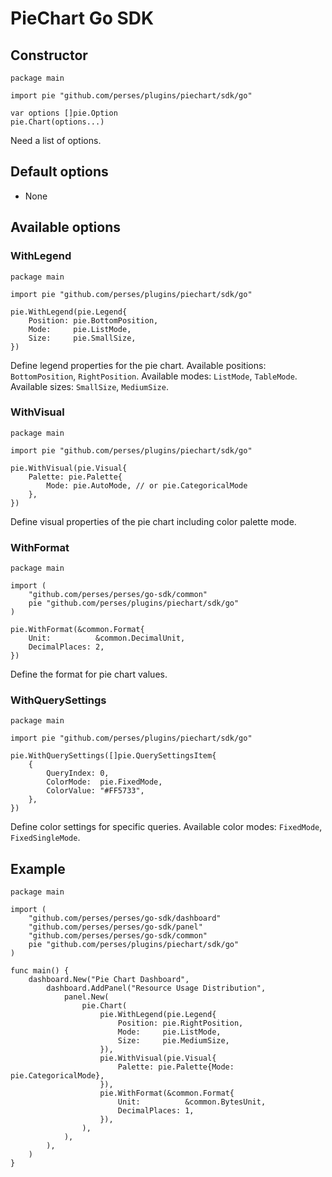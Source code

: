 # PieChart Go SDK

## Constructor

```golang
package main

import pie "github.com/perses/plugins/piechart/sdk/go"

var options []pie.Option
pie.Chart(options...)
```

Need a list of options.

## Default options

- None

## Available options

### WithLegend

```golang
package main

import pie "github.com/perses/plugins/piechart/sdk/go"

pie.WithLegend(pie.Legend{
	Position: pie.BottomPosition,
	Mode:     pie.ListMode,
	Size:     pie.SmallSize,
})
```

Define legend properties for the pie chart. Available positions: `BottomPosition`, `RightPosition`. Available modes: `ListMode`, `TableMode`. Available sizes: `SmallSize`, `MediumSize`.

### WithVisual

```golang
package main

import pie "github.com/perses/plugins/piechart/sdk/go"

pie.WithVisual(pie.Visual{
	Palette: pie.Palette{
		Mode: pie.AutoMode, // or pie.CategoricalMode
	},
})
```

Define visual properties of the pie chart including color palette mode.

### WithFormat

```golang
package main

import (
	"github.com/perses/perses/go-sdk/common"
	pie "github.com/perses/plugins/piechart/sdk/go"
)

pie.WithFormat(&common.Format{
	Unit:          &common.DecimalUnit,
	DecimalPlaces: 2,
})
```

Define the format for pie chart values.

### WithQuerySettings

```golang
package main

import pie "github.com/perses/plugins/piechart/sdk/go"

pie.WithQuerySettings([]pie.QuerySettingsItem{
	{
		QueryIndex: 0,
		ColorMode:  pie.FixedMode,
		ColorValue: "#FF5733",
	},
})
```

Define color settings for specific queries. Available color modes: `FixedMode`, `FixedSingleMode`.

## Example

```golang
package main

import (
	"github.com/perses/perses/go-sdk/dashboard"
	"github.com/perses/perses/go-sdk/panel"
	"github.com/perses/perses/go-sdk/common"
	pie "github.com/perses/plugins/piechart/sdk/go"
)

func main() {
	dashboard.New("Pie Chart Dashboard",
		dashboard.AddPanel("Resource Usage Distribution",
			panel.New(
				pie.Chart(
					pie.WithLegend(pie.Legend{
						Position: pie.RightPosition,
						Mode:     pie.ListMode,
						Size:     pie.MediumSize,
					}),
					pie.WithVisual(pie.Visual{
						Palette: pie.Palette{Mode: pie.CategoricalMode},
					}),
					pie.WithFormat(&common.Format{
						Unit:          &common.BytesUnit,
						DecimalPlaces: 1,
					}),
				),
			),
		),
	)
}